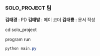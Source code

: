 ### SOLO_PROJECT 팀

**김태경** : PD
**김태발** : 메이 코더
**김태뿅** : 문서 작성

cd solo_project

program run

```powershell
python main.py

```